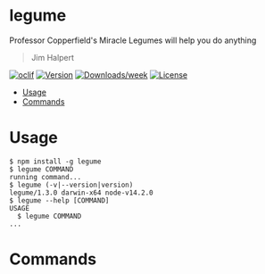 legume
======

Professor Copperfield&#39;s Miracle Legumes will help you do anything

> Jim Halpert

[![oclif](https://img.shields.io/badge/cli-oclif-brightgreen.svg)](https://oclif.io)
[![Version](https://img.shields.io/npm/v/legume.svg)](https://npmjs.org/package/legume)
[![Downloads/week](https://img.shields.io/npm/dw/legume.svg)](https://npmjs.org/package/legume)
[![License](https://img.shields.io/npm/l/legume.svg)](https://github.com/trulyronak/legume/blob/master/package.json)

<!-- toc -->
* [Usage](#usage)
* [Commands](#commands)
<!-- tocstop -->
# Usage
<!-- usage -->
```sh-session
$ npm install -g legume
$ legume COMMAND
running command...
$ legume (-v|--version|version)
legume/1.3.0 darwin-x64 node-v14.2.0
$ legume --help [COMMAND]
USAGE
  $ legume COMMAND
...
```
<!-- usagestop -->
# Commands
<!-- commands -->

<!-- commandsstop -->
